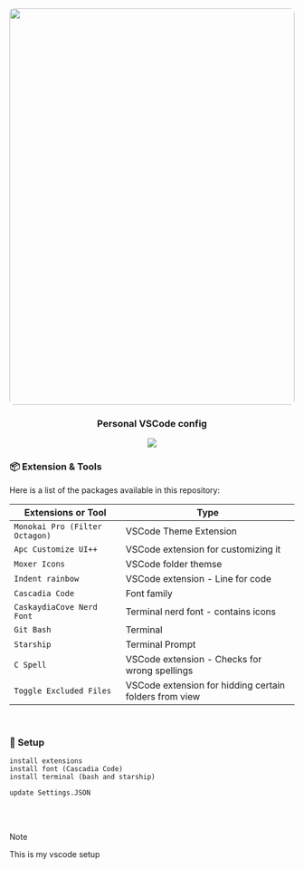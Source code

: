 <div align="center"><a name="readme-top"></a>

<img height="700" width="100%" src="https://github.com/seths10/personal-vscode-config/assets/59029978/3cca62b5-94d0-4605-9826-c9cd79d2ee8a" style="object-fit: cover; border-radius: 8px;" >

<br/>

<h3>Personal VSCode config</h4>

![](https://raw.githubusercontent.com/andreasbm/readme/master/assets/lines/aqua.png)
</div>

### 📦 Extension & Tools

Here is a list of the packages available in this repository:

| Extensions or Tool                             | Type                                                              |
| ---------------------------------------- | ------------------------------------------------------------------------ |
| `Monokai Pro (Filter Octagon)`           | VSCode Theme Extension              |
| `Apc Customize UI++`   | VSCode extension for customizing it        |
| `Moxer Icons`           | VSCode folder themse          |
| `Indent rainbow` | VSCode extension - Line for code |
| `Cascadia Code` | Font family |
| `CaskaydiaCove Nerd Font` | Terminal nerd font - contains icons  |
| `Git Bash` | Terminal  |
| `Starship` | Terminal Prompt  |
| `C Spell` | VSCode extension - Checks for wrong spellings  |
| `Toggle Excluded Files` | VSCode extension for hidding certain folders from view  |

<br/>

### 🔨 Setup

```tsx
install extensions
install font (Cascadia Code)
install terminal (bash and starship)

update Settings.JSON
```

<br/>
<br/>

> [!NOTE]
> 
> This is my vscode setup
